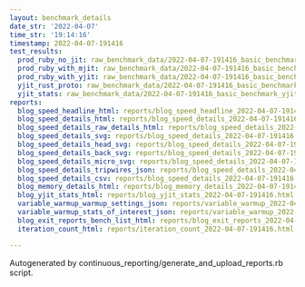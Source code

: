 ```yaml
---
layout: benchmark_details
date_str: '2022-04-07'
time_str: '19:14:16'
timestamp: 2022-04-07-191416
test_results:
  prod_ruby_no_jit: raw_benchmark_data/2022-04-07-191416_basic_benchmark_prod_ruby_no_jit.json
  prod_ruby_with_mjit: raw_benchmark_data/2022-04-07-191416_basic_benchmark_prod_ruby_with_mjit.json
  prod_ruby_with_yjit: raw_benchmark_data/2022-04-07-191416_basic_benchmark_prod_ruby_with_yjit.json
  yjit_rust_proto: raw_benchmark_data/2022-04-07-191416_basic_benchmark_yjit_rust_proto.json
  yjit_stats: raw_benchmark_data/2022-04-07-191416_basic_benchmark_yjit_stats.json
reports:
  blog_speed_headline_html: reports/blog_speed_headline_2022-04-07-191416.html
  blog_speed_details_html: reports/blog_speed_details_2022-04-07-191416.html
  blog_speed_details_raw_details_html: reports/blog_speed_details_2022-04-07-191416.raw_details.html
  blog_speed_details_svg: reports/blog_speed_details_2022-04-07-191416.svg
  blog_speed_details_head_svg: reports/blog_speed_details_2022-04-07-191416.head.svg
  blog_speed_details_back_svg: reports/blog_speed_details_2022-04-07-191416.back.svg
  blog_speed_details_micro_svg: reports/blog_speed_details_2022-04-07-191416.micro.svg
  blog_speed_details_tripwires_json: reports/blog_speed_details_2022-04-07-191416.tripwires.json
  blog_speed_details_csv: reports/blog_speed_details_2022-04-07-191416.csv
  blog_memory_details_html: reports/blog_memory_details_2022-04-07-191416.html
  blog_yjit_stats_html: reports/blog_yjit_stats_2022-04-07-191416.html
  variable_warmup_warmup_settings_json: reports/variable_warmup_2022-04-07-191416.warmup_settings.json
  variable_warmup_stats_of_interest_json: reports/variable_warmup_2022-04-07-191416.stats_of_interest.json
  blog_exit_reports_bench_list_html: reports/blog_exit_reports_2022-04-07-191416.bench_list.html
  iteration_count_html: reports/iteration_count_2022-04-07-191416.html

---
```

Autogenerated by continuous_reporting/generate_and_upload_reports.rb script.
